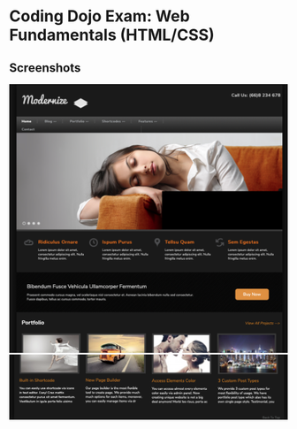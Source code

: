 # Coding Dojo Exam: Web Fundamentals (HTML/CSS) 

## Screenshots
<img src="screenshot1.png">
<img src="screenshot3.png">
